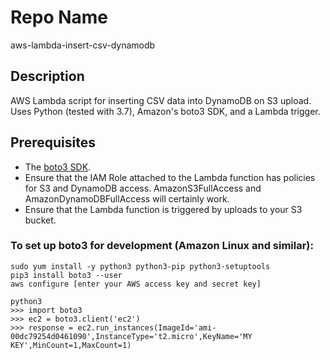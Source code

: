 Repo Name
=========
aws-lambda-insert-csv-dynamodb

Description
---------------
AWS Lambda script for inserting CSV data into DynamoDB on S3 upload. Uses Python (tested with 3.7), Amazon's boto3 SDK, and a Lambda trigger.

Prerequisites
---------------
* The [boto3 SDK](https://aws.amazon.com/sdk-for-python/).
* Ensure that the IAM Role attached to the Lambda function has policies for S3 and DynamoDB access. AmazonS3FullAccess and AmazonDynamoDBFullAccess will certainly work.
* Ensure that the Lambda function is triggered by uploads to your S3 bucket.

### To set up boto3 for development (Amazon Linux and similar):
```
sudo yum install -y python3 python3-pip python3-setuptools
pip3 install boto3 --user
aws configure [enter your AWS access key and secret key]

python3
>>> import boto3
>>> ec2 = boto3.client('ec2')
>>> response = ec2.run_instances(ImageId='ami-00dc79254d0461090',InstanceType='t2.micro',KeyName='MY KEY',MinCount=1,MaxCount=1)
```
